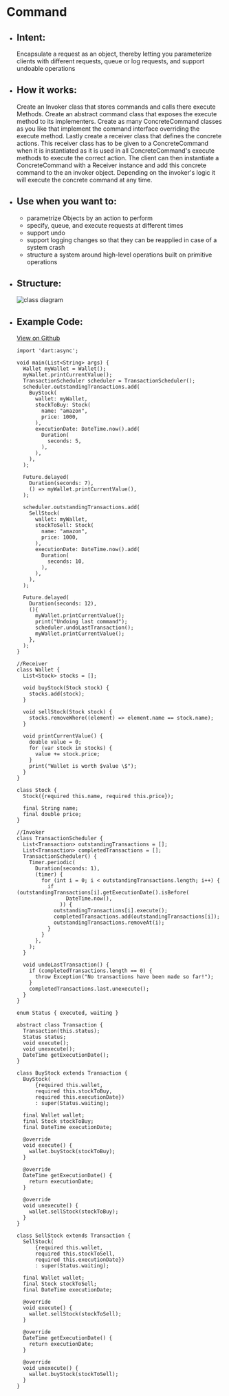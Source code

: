 # Command

- ## Intent:
  Encapsulate a request as an object, thereby letting you parameterize clients with different requests, queue or log requests, and support undoable operations

- ## How it works:
  Create an Invoker class that stores commands and calls there execute Methods. Create an abstract command class that exposes the execute method to its implementers. Create as many ConcreteCommand classes as you like that implement the command interface overriding the execute method. Lastly create a receiver class that defines the concrete actions. This receiver class has to be given to a ConcreteCommand when it is instantiated as it is used in all ConcreteCommand's execute methods to execute the correct action. The client can then instantiate a ConcreteCommand with a Receiver instance and  add this concrete command to the an invoker object. Depending on the invoker's logic it will execute the concrete command at any time.

- ## Use when you want to:
  - parametrize Objects by an action to perform
  - specify, queue, and execute requests at different times
  - support undo
  - support logging changes so that they can be reapplied in case of a system crash
  - structure a system around high-level operations built on primitive operations

- ## Structure:
  ![class diagram](https://miro.medium.com/max/1400/0*whyKeG0cDMnC6thc.png)

- ## Example Code:
  [View on Github](https://github.com/TheUltimateOptimist/Design-Patterns/blob/master/Command/command_example.dart)

      import 'dart:async';

      void main(List<String> args) {
        Wallet myWallet = Wallet();
        myWallet.printCurrentValue();
        TransactionScheduler scheduler = TransactionScheduler();
        scheduler.outstandingTransactions.add(
          BuyStock(
            wallet: myWallet,
            stockToBuy: Stock(
              name: "amazon",
              price: 1000,
            ),
            executionDate: DateTime.now().add(
              Duration(
                seconds: 5,
              ),
            ),
          ),
        );

        Future.delayed(
          Duration(seconds: 7),
          () => myWallet.printCurrentValue(),
        );

        scheduler.outstandingTransactions.add(
          SellStock(
            wallet: myWallet,
            stockToSell: Stock(
              name: "amazon",
              price: 1000,
            ),
            executionDate: DateTime.now().add(
              Duration(
                seconds: 10,
              ),
            ),
          ),
        );

        Future.delayed(
          Duration(seconds: 12),
          (){
            myWallet.printCurrentValue();
            print("Undoing last command");
            scheduler.undoLastTransaction();
            myWallet.printCurrentValue();
          },
        );
      }

      //Receiver
      class Wallet {
        List<Stock> stocks = [];

        void buyStock(Stock stock) {
          stocks.add(stock);
        }

        void sellStock(Stock stock) {
          stocks.removeWhere((element) => element.name == stock.name);
        }

        void printCurrentValue() {
          double value = 0;
          for (var stock in stocks) {
            value += stock.price;
          }
          print("Wallet is worth $value \$");
        }
      }

      class Stock {
        Stock({required this.name, required this.price});

        final String name;
        final double price;
      }

      //Invoker
      class TransactionScheduler {
        List<Transaction> outstandingTransactions = [];
        List<Transaction> completedTransactions = [];
        TransactionScheduler() {
          Timer.periodic(
            Duration(seconds: 1),
            (timer) {
              for (int i = 0; i < outstandingTransactions.length; i++) {
                if (outstandingTransactions[i].getExecutionDate().isBefore(
                      DateTime.now(),
                    )) {
                  outstandingTransactions[i].execute();
                  completedTransactions.add(outstandingTransactions[i]);
                  outstandingTransactions.removeAt(i);
                }
              }
            },
          );
        }

        void undoLastTransaction() {
          if (completedTransactions.length == 0) {
            throw Exception("No transactions have been made so far!");
          }
          completedTransactions.last.unexecute();
        }
      }

      enum Status { executed, waiting }

      abstract class Transaction {
        Transaction(this.status);
        Status status;
        void execute();
        void unexecute();
        DateTime getExecutionDate();
      }

      class BuyStock extends Transaction {
        BuyStock(
            {required this.wallet,
            required this.stockToBuy,
            required this.executionDate})
            : super(Status.waiting);

        final Wallet wallet;
        final Stock stockToBuy;
        final DateTime executionDate;

        @override
        void execute() {
          wallet.buyStock(stockToBuy);
        }

        @override
        DateTime getExecutionDate() {
          return executionDate;
        }

        @override
        void unexecute() {
          wallet.sellStock(stockToBuy);
        }
      }

      class SellStock extends Transaction {
        SellStock(
            {required this.wallet,
            required this.stockToSell,
            required this.executionDate})
            : super(Status.waiting);

        final Wallet wallet;
        final Stock stockToSell;
        final DateTime executionDate;

        @override
        void execute() {
          wallet.sellStock(stockToSell);
        }

        @override
        DateTime getExecutionDate() {
          return executionDate;
        }

        @override
        void unexecute() {
          wallet.buyStock(stockToSell);
        }
      }

